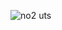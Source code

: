 ![no2 uts](https://user-images.githubusercontent.com/72425456/120764179-1d98d200-c542-11eb-9d5e-3c6ad9f836c6.png)
